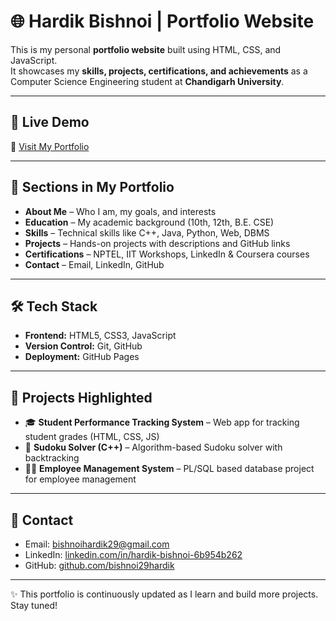 # 🌐 Hardik Bishnoi | Portfolio Website

This is my personal **portfolio website** built using HTML, CSS, and JavaScript.  
It showcases my **skills, projects, certifications, and achievements** as a Computer Science Engineering student at **Chandigarh University**.

---

## 🚀 Live Demo
🔗 [Visit My Portfolio](https://bishnoi29hardik.github.io/portfolio/)

---

## 📌 Sections in My Portfolio
- **About Me** – Who I am, my goals, and interests  
- **Education** – My academic background (10th, 12th, B.E. CSE)  
- **Skills** – Technical skills like C++, Java, Python, Web, DBMS  
- **Projects** – Hands-on projects with descriptions and GitHub links  
- **Certifications** – NPTEL, IIT Workshops, LinkedIn & Coursera courses  
- **Contact** – Email, LinkedIn, GitHub  

---

## 🛠️ Tech Stack
- **Frontend:** HTML5, CSS3, JavaScript  
- **Version Control:** Git, GitHub  
- **Deployment:** GitHub Pages  

---

## 📂 Projects Highlighted
- 🎓 **Student Performance Tracking System** – Web app for tracking student grades (HTML, CSS, JS)  
- 🧩 **Sudoku Solver (C++)** – Algorithm-based Sudoku solver with backtracking  
- 👨‍💼 **Employee Management System** – PL/SQL based database project for employee management  

---

## 📧 Contact
- Email: [bishnoihardik29@gmail.com](mailto:bishnoihardik29@gmail.com)  
- LinkedIn: [linkedin.com/in/hardik-bishnoi-6b954b262](https://www.linkedin.com/in/hardik-bishnoi-6b954b262/)  
- GitHub: [github.com/bishnoi29hardik](https://github.com/bishnoi29hardik)  

---

✨ This portfolio is continuously updated as I learn and build more projects. Stay tuned!
